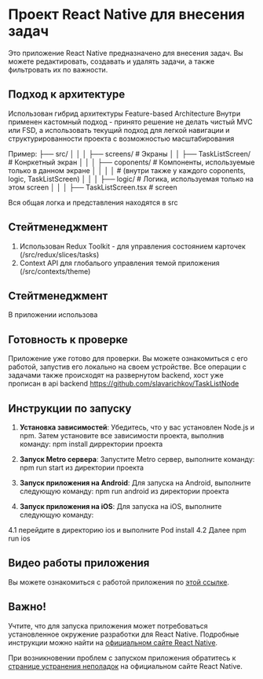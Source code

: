 # Проект React Native для внесения задач

Это приложение React Native предназначено для внесения задач. Вы можете редактировать, создавать и удалять задачи, а также фильтровать их по важности.

## Подход к архитектуре

Использован гибрид архитектуры Feature-based Architecture
Внутри применен кастомный подход - принято решение не делать чистый MVC или FSD, а использовать текущий подход для легкой навигации и структурированности проекта с возможностью масштабирования

Пример:
├── src/
  │   │
  │   ├── screens/                     # Экраны
  │   │   ├── TaskListScreen/          # Конркетный экран
  │   │   │   ├── coponents/           # Компоненты, используемые только в данном экране
  │   │   │   │                        # (внутри также у каждого coponents, logic, TaskListScreen)
  │   │   │   ├── logic/               # Логика, используемая только на этом screen
  │   │   │   ├── TaskListScreen.tsx   # screen


Вся общая логка и представления находятся в src

## Стейтменеджмент
1. Использован Redux Toolkit - для управления состоянием карточек (/src/redux/slices/tasks)
2. Context API для глобалього управления темой приложения (/src/contexts/theme)

## Стейтменеджмент
В приложении использова

## Готовность к проверке

Приложение уже готово для проверки. Вы можете ознакомиться с его работой, запустив его локально на своем устройстве.
Все операции с задачами также происходят на развернутом backend, хост уже прописан в api
backend https://github.com/slavarichkov/TaskListNode

## Инструкции по запуску

1. **Установка зависимостей**: Убедитесь, что у вас установлен Node.js и npm. Затем установите все зависимости проекта, выполнив команду: npm install дирректории проекта

2. **Запуск Metro сервера**: Запустите Metro сервер, выполните команду: npm run start из директории проекта

3. **Запуск приложения на Android**: Для запуска на Android, выполните следующую команду:  npm run android из директории проекта

4. **Запуск приложения на iOS**: Для запуска на iOS, выполните следующую команду: 
 
  4.1 перейдите в директорию ios и выполните Pod install 
  4.2 Далее npm run ios

## Видео работы приложения

Вы можете ознакомиться с работой приложения по [этой ссылке](https://disk.yandex.ru/i/R-T7C4zxzu8srg).

## Важно!

Учтите, что для запуска приложения может потребоваться установленное окружение разработки для React Native. Подробные инструкции можно найти на [официальном сайте React Native](https://reactnative.dev/docs/environment-setup).

При возникновении проблем с запуском приложения обратитесь к [странице устранения неполадок](https://reactnative.dev/docs/troubleshooting) на официальном сайте React Native.
